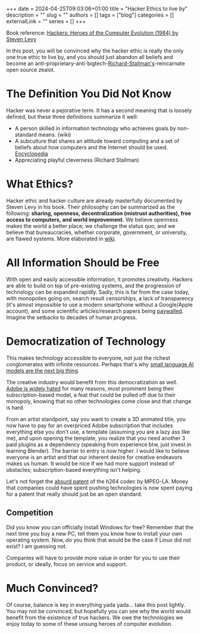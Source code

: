 +++ 
date = 2024-04-25T09:03:06+01:00
title = "Hacker Ethics to live by"
description = ""
slug = ""
authors = []
tags = ["blog"]
categories = []
externalLink = ""
series = []
+++

Book reference: [Hackers: Heroes of the Computer Evolution (1984) by Steven Levy](https://en.wikipedia.org/wiki/Hackers:_Heroes_of_the_Computer_Revolution)

In this post, you will be convinced why the hacker ethic is really the only one true ethic to live by, and you should just abandon all beliefs and become an anti-proprietary-anti-bigtech-[Richard-Stallman's](https://en.wikipedia.org/wiki/Richard_Stallman)-reincarnate open source zealot.

# The Definition You Did Not Know

Hacker was never a pejorative term. It has a second meaning that is loosely defined, but these three definitions summarize it well: 
- A person skilled in information technology who achieves goals by non-standard means. (wiki)
- A subculture that shares an attitude toward computing and a set of beliefs about how computers and the Internet should be used. [Encyclopedia](https://www.encyclopedia.com/science/encyclopedias-almanacs-transcripts-and-maps/hacker-ethics)
- Appreciating playful cleverness (Richard Stallman)

# What Ethics?

Hacker ethic and hacker culture are already masterfully documented by Steven Levy in his book. Their philosophy can be summarized as the following: **sharing, openness, decentralization (mistrust authorities), free access to computers, and world improvement.** We believe openness makes the world a better place; we challenge the status quo; and we believe that bureaucracies, whether corporate, government, or university, are flawed systems. More elaborated in [wiki](https://en.wikipedia.org/wiki/Hacker_ethic).

# All Information Should be Free

With open and easily accessible information, it promotes creativity. Hackers are able to build on top of pre-existing systems, and the progression of technology can be expanded rapidly. Sadly, this is far from the case today, with monopolies going on, search result censorships, a lack of transparency (it's almost impossible to use a modern smartphone without a Google/Apple account), and some scientific articles/research papers being [paywalled](https://www.reddit.com/r/academia/comments/wcfmck/why_is_research_paywalled/). Imagine the setbacks to decades of human progress.

# Democratization of Technology

This makes technology accessible to everyone, not just the richest conglomerates with infinite resources. Perhaps that's why [small language AI models are the next big thing](https://venturebeat.com/ai/why-small-language-models-are-the-next-big-thing-in-ai/).

The creative industry would benefit from this democratization as well. [Adobe is widely hated](https://fstoppers.com/apps/if-everyone-hates-adobe-why-it-pulling-record-profits-438608) for many reasons, most prominent being their subscription-based model, a feat that could be pulled off due to their monopoly, knowing that no other technologies come close and that change is hard.

From an artist standpoint, say you want to create a 3D animated title, you now have to pay for an overpriced Adobe subscription that includes everything else you don't use, a template (assuming you are a lazy ass like me), and upon opening the template, you realize that you need another 3 paid plugins as a dependency (speaking from experience btw, just invest in learning Blender). The barrier to entry is now higher. I would like to believe everyone is an artist and that our inherent desire for creative endeavors makes us human. It would be nice if we had more support instead of obstacles; subscription-based everything isn't helping.

Let's not forget the [absurd patent](https://www.engadget.com/samsungs-galaxy-s24-ultra-is-on-sale-for-its-lowest-price-yet-at-amazon-and-best-buy-173023101.html) of the h264 codec by MPEG-LA. Money that companies could have spent pushing technologies is now spent paying for a patent that really should just be an open standard.

## Competition

Did you know you can officially install Windows for free? Remember that the next time you buy a new PC, tell them you know how to install your own operating system. Now, do you think that would be the case if Linux did not exist? I am guessing not.

Companies will have to provide more value in order for you to use their product, or ideally, focus on service and support.

# Much Convinced?

Of course, balance is key in everything yada yada... take this post lightly. You may not be convinced, but hopefully you can see why the world would benefit from the existence of true hackers. We owe the technologies we enjoy today to some of these unsung heroes of computer evolution.
